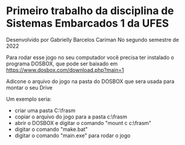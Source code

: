 # Primeiro trabalho da disciplina de Sistemas Embarcados 1 da UFES

Desenvolvido por Gabrielly Barcelos Cariman
No segundo semestre de 2022

Para rodar esse jogo no seu computador você precisa ter instalado o programa DOSBOX, que pode ser baixado em https://www.dosbox.com/download.php?main=1

Adicone o arquivo do jogo na pasta do DOSBOX que sera usada para montar o seu Drive

Um exemplo seria:

 - criar uma pasta C:\frasm
 - copiar o arquivo do jogo para a pasta c:\frasm
 - abrir o DOSBOX e digitar o comando "mount c c:\frasm"
 - digitar o comando "make.bat"
 - digitar o comando "main.exe" para rodar o jogo